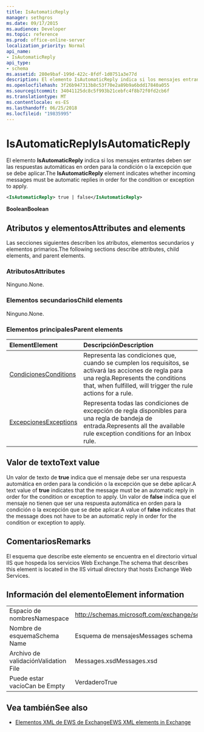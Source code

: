 ```yaml
---
title: IsAutomaticReply
manager: sethgros
ms.date: 09/17/2015
ms.audience: Developer
ms.topic: reference
ms.prod: office-online-server
localization_priority: Normal
api_name:
- IsAutomaticReply
api_type:
- schema
ms.assetid: 280e9baf-199d-422c-8fdf-1d0751a3e77d
description: El elemento IsAutomaticReply indica si los mensajes entrantes deben ser las respuestas automáticas en orden para la condición o la excepción que se debe aplicar.
ms.openlocfilehash: 3f26b947313b8c53f70e2a89b9a6bdd17840a055
ms.sourcegitcommit: 34041125dc8c5f993b21cebfc4f8b72f0fd2cb6f
ms.translationtype: MT
ms.contentlocale: es-ES
ms.lasthandoff: 06/25/2018
ms.locfileid: "19835995"
---
```

# <a name="isautomaticreply"></a><span data-ttu-id="42267-103">IsAutomaticReply</span><span class="sxs-lookup"><span data-stu-id="42267-103">IsAutomaticReply</span></span>

<span data-ttu-id="42267-104">El elemento **IsAutomaticReply** indica si los mensajes entrantes deben ser las respuestas automáticas en orden para la condición o la excepción que se debe aplicar.</span><span class="sxs-lookup"><span data-stu-id="42267-104">The **IsAutomaticReply** element indicates whether incoming messages must be automatic replies in order for the condition or exception to apply.</span></span> 
  
```XML
<IsAutomaticReply> true | false</IsAutomaticReply>
```

 <span data-ttu-id="42267-105">**Boolean**</span><span class="sxs-lookup"><span data-stu-id="42267-105">**Boolean**</span></span>
## <a name="attributes-and-elements"></a><span data-ttu-id="42267-106">Atributos y elementos</span><span class="sxs-lookup"><span data-stu-id="42267-106">Attributes and elements</span></span>

<span data-ttu-id="42267-107">Las secciones siguientes describen los atributos, elementos secundarios y elementos primarios.</span><span class="sxs-lookup"><span data-stu-id="42267-107">The following sections describe attributes, child elements, and parent elements.</span></span>
  
### <a name="attributes"></a><span data-ttu-id="42267-108">Atributos</span><span class="sxs-lookup"><span data-stu-id="42267-108">Attributes</span></span>

<span data-ttu-id="42267-109">Ninguno.</span><span class="sxs-lookup"><span data-stu-id="42267-109">None.</span></span>
  
### <a name="child-elements"></a><span data-ttu-id="42267-110">Elementos secundarios</span><span class="sxs-lookup"><span data-stu-id="42267-110">Child elements</span></span>

<span data-ttu-id="42267-111">Ninguno.</span><span class="sxs-lookup"><span data-stu-id="42267-111">None.</span></span>
  
### <a name="parent-elements"></a><span data-ttu-id="42267-112">Elementos principales</span><span class="sxs-lookup"><span data-stu-id="42267-112">Parent elements</span></span>

|<span data-ttu-id="42267-113">**Element**</span><span class="sxs-lookup"><span data-stu-id="42267-113">**Element**</span></span>|<span data-ttu-id="42267-114">**Descripción**</span><span class="sxs-lookup"><span data-stu-id="42267-114">**Description**</span></span>|
|:-----|:-----|
|[<span data-ttu-id="42267-115">Condiciones</span><span class="sxs-lookup"><span data-stu-id="42267-115">Conditions</span></span>](conditions.md) <br/> |<span data-ttu-id="42267-116">Representa las condiciones que, cuando se cumplen los requisitos, se activará las acciones de regla para una regla.</span><span class="sxs-lookup"><span data-stu-id="42267-116">Represents the conditions that, when fulfilled, will trigger the rule actions for a rule.</span></span>  <br/> |
|[<span data-ttu-id="42267-117">Excepciones</span><span class="sxs-lookup"><span data-stu-id="42267-117">Exceptions</span></span>](exceptions.md) <br/> |<span data-ttu-id="42267-118">Representa todas las condiciones de excepción de regla disponibles para una regla de bandeja de entrada.</span><span class="sxs-lookup"><span data-stu-id="42267-118">Represents all the available rule exception conditions for an Inbox rule.</span></span>  <br/> |
   
## <a name="text-value"></a><span data-ttu-id="42267-119">Valor de texto</span><span class="sxs-lookup"><span data-stu-id="42267-119">Text value</span></span>

<span data-ttu-id="42267-120">Un valor de texto de **true** indica que el mensaje debe ser una respuesta automática en orden para la condición o la excepción que se debe aplicar.</span><span class="sxs-lookup"><span data-stu-id="42267-120">A text value of **true** indicates that the message must be an automatic reply in order for the condition or exception to apply.</span></span> <span data-ttu-id="42267-121">Un valor de **false** indica que el mensaje no tienen que ser una respuesta automática en orden para la condición o la excepción que se debe aplicar.</span><span class="sxs-lookup"><span data-stu-id="42267-121">A value of **false** indicates that the message does not have to be an automatic reply in order for the condition or exception to apply.</span></span> 
  
## <a name="remarks"></a><span data-ttu-id="42267-122">Comentarios</span><span class="sxs-lookup"><span data-stu-id="42267-122">Remarks</span></span>

<span data-ttu-id="42267-123">El esquema que describe este elemento se encuentra en el directorio virtual IIS que hospeda los servicios Web Exchange.</span><span class="sxs-lookup"><span data-stu-id="42267-123">The schema that describes this element is located in the IIS virtual directory that hosts Exchange Web Services.</span></span>
  
## <a name="element-information"></a><span data-ttu-id="42267-124">Información del elemento</span><span class="sxs-lookup"><span data-stu-id="42267-124">Element information</span></span>

|||
|:-----|:-----|
|<span data-ttu-id="42267-125">Espacio de nombres</span><span class="sxs-lookup"><span data-stu-id="42267-125">Namespace</span></span>  <br/> |http://schemas.microsoft.com/exchange/services/2006/messages  <br/> |
|<span data-ttu-id="42267-126">Nombre de esquema</span><span class="sxs-lookup"><span data-stu-id="42267-126">Schema Name</span></span>  <br/> |<span data-ttu-id="42267-127">Esquema de mensajes</span><span class="sxs-lookup"><span data-stu-id="42267-127">Messages schema</span></span>  <br/> |
|<span data-ttu-id="42267-128">Archivo de validación</span><span class="sxs-lookup"><span data-stu-id="42267-128">Validation File</span></span>  <br/> |<span data-ttu-id="42267-129">Messages.xsd</span><span class="sxs-lookup"><span data-stu-id="42267-129">Messages.xsd</span></span>  <br/> |
|<span data-ttu-id="42267-130">Puede estar vacío</span><span class="sxs-lookup"><span data-stu-id="42267-130">Can be Empty</span></span>  <br/> |<span data-ttu-id="42267-131">Verdadero</span><span class="sxs-lookup"><span data-stu-id="42267-131">True</span></span>  <br/> |
   
## <a name="see-also"></a><span data-ttu-id="42267-132">Vea también</span><span class="sxs-lookup"><span data-stu-id="42267-132">See also</span></span>



- [<span data-ttu-id="42267-133">Elementos XML de EWS de Exchange</span><span class="sxs-lookup"><span data-stu-id="42267-133">EWS XML elements in Exchange</span></span>](ews-xml-elements-in-exchange.md)

